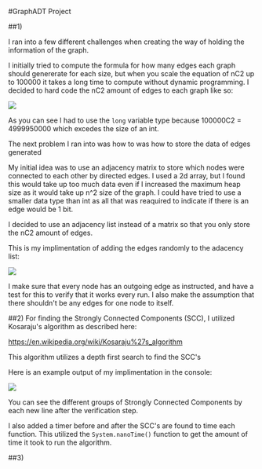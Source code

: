 #GraphADT Project

##1)

I ran into a few different challenges when creating the way of holding the information of the graph.

I initially tried to compute the formula for how many edges each graph should genererate for each size, but when you scale the equation of nC2 up to 100000 it takes a long time to compute without dynamic programming. I decided to hard code the nC2 amount of edges to each graph like so:

[<img src="https://i.imgur.com/MaoMqFU.png">](https://i.imgur.com/)

As you can see I had to use the `long` variable type because 100000C2 = 4999950000 which excedes the size of an int.


The next problem I ran into was how to was how to store the data of edges generated

My initial idea was to use an adjacency matrix to store which nodes were connected to each other by directed edges.
I used a 2d array, but I found this would take up too much data even if I increased the maximum heap size as it would take up n^2 size of the graph. I could have tried to use a smaller data type than int as all that was reaquired to indicate if there is an edge would be 1 bit.

I decided to use an adjacency list instead of a matrix so that you only store the nC2 amount of edges.

This is my implimentation of adding the edges randomly to the adacency list:

[<img src="https://i.imgur.com/CDvuvbY.png">](https://i.imgur.com/)

I make sure that every node has an outgoing edge as instructed, and have a test for this to verify that it works every run.
I also make the assumption that there shouldn't be any edges for one node to itself.

##2)
For finding the Strongly Connected Components (SCC), I utilized Kosaraju's algorithm as described here:

https://en.wikipedia.org/wiki/Kosaraju%27s_algorithm

This algorithm utilizes a depth first search to find the SCC's

Here is an example output of my implimentation in the console:

[<img src="https://i.imgur.com/KBNVJQw.png">](https://i.imgur.com/)

You can see the different groups of Strongly Connected Components by each new line after the verification step.

I also added a timer before and after the SCC's are found to time each function. This utilized the `System.nanoTime()` function to get the amount of time it took to run the algorithm.

##3)

